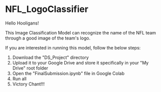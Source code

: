 # NFL_LogoClassifier

Hello Hooligans!

This Image Classification Model can recognize the name of the NFL team through a good image of the team's logo. 

If you are interested in running this model, follow the below steps:
1) Download the "DS_Project" directory 
2) Upload it to your Google Drive and store it specifically in your "My Drive" root folder
3) Open the "FinalSubmission.ipynb" file in Google Colab
4) Run all
5) Victory Chant!!!
